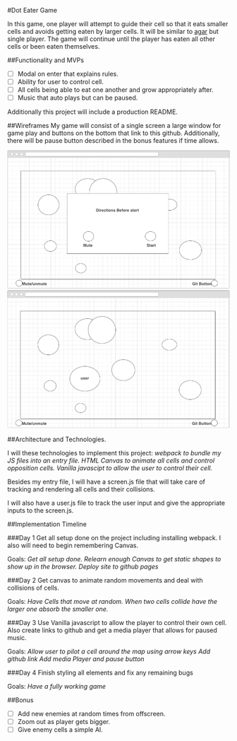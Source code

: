 #Dot Eater Game

In this game, one player will attempt to guide their cell so that it eats
smaller cells and avoids getting eaten by larger cells.  It will be similar
to [agar](agar.io) but single player.  The game will continue until the player
has eaten all other cells or been eaten themselves.

##Functionality and MVPs
- [ ] Modal on enter that explains rules.
- [ ] Ability for user to control cell.
- [ ] All cells being able to eat one another and grow appropriately after.
- [ ] Music that auto plays but can be paused.

Additionally this project will include a production README.

##Wireframes
My game will consist of a single screen a large window for game play and
buttons on the bottom that link to this github.  Additionally, there will be
pause button described in the bonus features if time allows.

![before play](./wireframes/before_play.png)
![in play](./wireframes/in_play.png)


##Architecture and Technologies.

I will these technologies to implement this project:
*webpack to bundle my JS files into an entry file.*
*HTML Canvas to animate all cells and control opposition cells.*
*Vanilla javascipt to allow the user to control their cell.*

Besides my entry file, I will have a screen.js file that will take care of
tracking and rendering all cells and their collisions.

I will also have a user.js file to track the user input and give the
appropriate inputs to the screen.js.

##Implementation Timeline

###Day 1
Get all setup done on the project including installing webpack.
I also will need to begin remembering Canvas.

Goals:
*Get all setup done.*
*Relearn enough Canvas to get static shapes to show up in the browser.*
*Deploy site to github pages*

###Day 2
Get canvas to animate random movements and deal with collisions of cells.

Goals:
*Have Cells that move at random.*
*When two cells collide have the larger one absorb the smaller one.*

###Day 3
Use Vanilla javascript to allow the player to control their own cell.
Also create links to github and get a media player that allows for paused
music.

Goals:
*Allow user to pilot a cell around the map using arrow keys*
*Add github link*
*Add media Player and pause button*

###Day 4
Finish styling all elements and fix any remaining bugs

Goals:
*Have a fully working game*

##Bonus
- [ ] Add new enemies at random times from offscreen.
- [ ] Zoom out as player gets bigger.
- [ ] Give enemy cells a simple AI.
